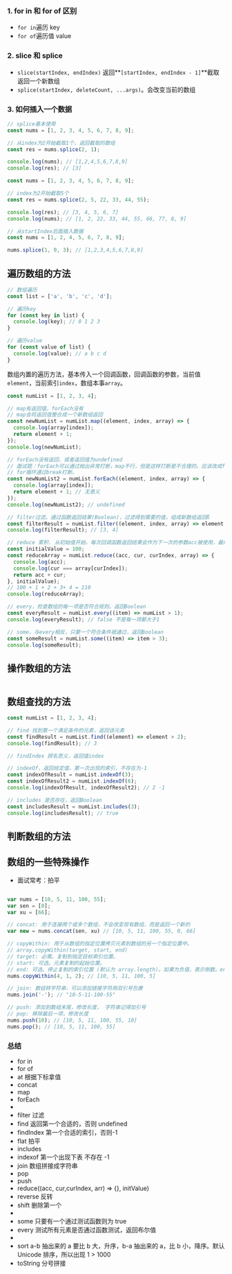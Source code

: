 ### 1. for in 和 for of 区别

- `for in`遍历 key
- `for of`遍历值 value

### 2. slice 和 splice

- `slice(startIndex, endIndex)` 返回**`[startIndex, endIndex - 1]`**截取返回一个新数组
- `splice(startIndex, deleteCount, ...args)`。会改变当前的数组

### 3. 如何插入一个数据

```js
// splice基本使用
const nums = [1, 2, 3, 4, 5, 6, 7, 8, 9];

// 从index为2开始截取1个，返回截取的数组
const res = nums.splice(2, 1);

console.log(nums); // [1,2,4,5,6,7,8,9]
console.log(res); // [3]
```

```js
const nums = [1, 2, 3, 4, 5, 6, 7, 8, 9];

// index为2开始截取5个
const res = nums.splice(2, 5, 22, 33, 44, 55);

console.log(res); // [3, 4, 5, 6, 7]
console.log(nums); // [1, 2, 22, 33, 44, 55, 66, 77, 8, 9]
```

```js
// 从startIndex后面插入数据
const nums = [1, 2, 4, 5, 6, 7, 8, 9];

nums.splice(1, 0, 3); // [1,2,3,4,5,6,7,8,9]
```

## 遍历数组的方法

```js
// 数组遍历
const list = ['a', 'b', 'c', 'd'];

// 遍历key
for (const key in list) {
  console.log(key); // 0 1 2 3
}

// 遍历value
for (const value of list) {
  console.log(value); // a b c d
}
```

数组内置的遍历方法，基本传入一个回调函数，回调函数的参数，当前值`element`，当前索引`index`，数组本事`array`。

```js
const numList = [1, 2, 3, 4];

// map有返回值，forEach没有
// map会将返回值整合成一个新数组返回
const newNumList = numList.map((element, index, array) => {
  console.log(array[index]);
  return element + 1;
});
console.log(newNumList);

// forEach没有返回，或者返回值为undefined
// 面试题：forEach可以通过抛出异常打断，map不行，但是这样打断是不合理的。应该改成for，或者every()之类的
// for循环通过break打断。
const newNumList2 = numList.forEach((element, index, array) => {
  console.log(array[index]);
  return element + 1; // 无意义
});
console.log(newNumList2); // undefined

// filter过滤。通过函数返回结果(Boolean)，过滤得到需要的值，组成新数组返回ß
const filterResult = numList.filter((element, index, array) => element > 2);
console.log(filterResult); // [3, 4]

// reduce 累积. 从初始值开始，每次回调函数返回结果会作为下一次的参数acc被使用，最终返回累加结果
const initialValue = 100;
const reduceArray = numList.reduce((acc, cur, curIndex, array) => {
  console.log(acc);
  console.log(cur === array[curIndex]);
  return acc + cur;
}, initialValue);
// 100 + 1 + 2 + 3+ 4 = 110
console.log(reduceArray);

// every，检查数组的每一项是否符合规则。返回Boolean
const everyResult = numList.every((item) => numList > 1);
console.log(everyResult); // false 不是每一项都大于1

// some，与every相反，只要一个符合条件就通过，返回Boolean
const someResult = numList.some((item) => item > 3);
console.log(someResult);
```

## 操作数组的方法

```js

```

## 数组查找的方法

```js
const numList = [1, 2, 3, 4];

// find 找到第一个满足条件的元素，返回该元素
const findResult = numList.find((element) => element > 2);
console.log(findResult); // 3

// findIndex 顾名思义，返回值index

// indexOf，返回给定值，第一次出现的索引，不存在为-1
const indexOfResult = numList.indexOf(3);
const indexOfResult2 = numList.indexOf(6);
console.log(indexOfResult, indexOfResult2); // 2 -1

// includes 是否存在，返回Boolean
const includesResult = numList.includes(3);
console.log(includesResult); // true
```

## 判断数组的方法

## 数组的一些特殊操作

- 面试常考：拍平

```js

```

```js
var nums = [10, 5, 11, 100, 55];
var sen = [0];
var xu = [66];
```

```js
// concat: 用于连接两个或多个数组，不会改变现有数组，而是返回一个新的
var new = nums.concat(sen, xu) // [10, 5, 11, 100, 55, 0, 66]
```

```js
// copyWithin: 用于从数组的指定位置拷贝元素到数组的另一个指定位置中。
// array.copyWithin(target, start, end)
// target: 必需。复制到指定目标索引位置。
// start: 可选。元素复制的起始位置。
// end: 可选。停止复制的索引位置 (默认为 array.length)。如果为负值，表示倒数。end这个位置不复制。
nums.copyWithin(4, 1, 2); // [10, 5, 11, 100, 5]
```

```js
// join: 数组转字符串，可以添加链接字符用双引号包裹
nums.join('-'); // "10-5-11-100-55"
```

```js
// push: 添加到数组末尾，修改长度， 字符串记得加引号
// pop: 移除最后一项，修改长度
nums.push(10); // [10, 5, 11, 100, 55, 10]
nums.pop(); // [10, 5, 11, 100, 55]
```

### 总结

- for in
- for of
- at 根据下标拿值
- concat
- map
- forEach
-
- filter 过滤
- find 返回第一个合适的，否则 undefined
- findIndex 第一个合适的索引，否则-1
- flat 拍平
- includes
- indexof 第一个出现下表 不存在 -1
- join 数组拼接成字符串
- pop
- push
- reduce((acc, cur,curIndex, arr) => {}, initValue)
- reverse 反转
- shift 删除第一个
-
- some 只要有一个通过测试函数则为 true
- every 测试所有元素是否通过函数测试，返回布尔值
-
- sort a-b 抽出来的 a 要比 b 大，升序，b-a 抽出来的 a，比 b 小，降序。默认 Unicode 排序，所以出现 1 > 1000
- toString 分号拼接
